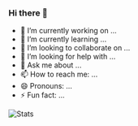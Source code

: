 ### Hi there 👋


- 🔭 I’m currently working on ...
- 🌱 I’m currently learning ...
- 👯 I’m looking to collaborate on ...
- 🤔 I’m looking for help with ...
- 💬 Ask me about ...
- 📫 How to reach me: ...
- 😄 Pronouns: ...
- ⚡ Fun fact: ...

![Stats](https://github-readme-stats.vercel.app/api?username=AnimeshTimsina&&show_icons=true&title_color=ffffff&icon_color=bb2acf&text_color=daf7dc&bg_color=151515)


